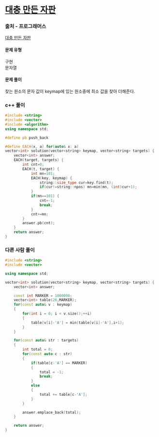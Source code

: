 # [대충 만든 자판](https://school.programmers.co.kr/learn/courses/30/lessons/160586)

### 출처 - 프로그래머스
[대충 만든 자판](https://school.programmers.co.kr/learn/courses/30/lessons/160586)

#### 문제 유형
구현  
문자열

#### 문제 풀이
찾는 원소의 문자 값이 keymap에 있는 원소중에 최소 값을 찾아 더해준다.

### c++ 풀이
```c++
#include <string>
#include <vector>
#include <algorithm>
using namespace std;

#define pb push_back

#define EACH(x, a) for(auto& x: a)
vector<int> solution(vector<string> keymap, vector<string> targets) {
    vector<int> answer;
    EACH(target, targets) {
        int cnt=0;
        EACH(t, target) {
            int mn=101;
            EACH(key, keymap) {
                string::size_type cur=key.find(t);                
                if(cur!=string::npos) mn=min(mn, (int)cur+1);                
            }
            if(mn==101) {
                cnt=-1;
                break;
            }
            cnt+=mn;
        }
        answer.pb(cnt);
    }
    return answer;
}
```

### 다른 사람 풀이
```c++
#include <string>
#include <vector>

using namespace std;

vector<int> solution(vector<string> keymap, vector<string> targets) {
    vector<int> answer;

    const int MARKER = 1000000;
    vector<int> table(26,MARKER);
    for(const auto& v : keymap)
    {
        for(int i = 0; i < v.size();++i)
        {
            table[v[i]-'A'] = min(table[v[i]-'A'],i+1);
        }
    }

    for(const auto& str : targets)
    {
        int total = 0;
        for(const auto c : str)
        {
            if(table[c-'A'] == MARKER)
            {
                total = -1;
                break;
            }
            else
            {
                total += table[c-'A'];
            }
        }

        answer.emplace_back(total);
    }

    return answer;
}
```